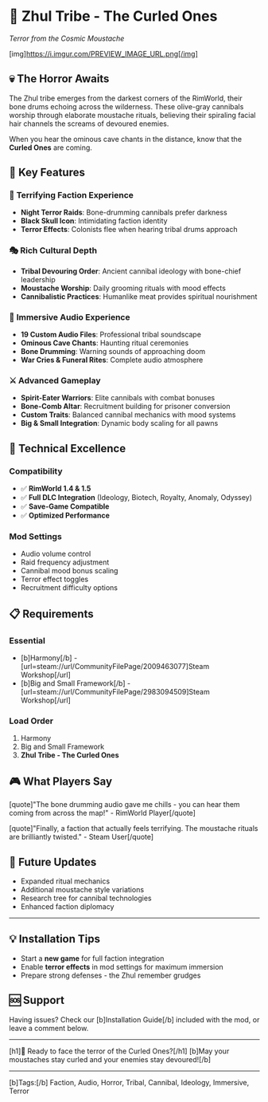 # 🏺 Zhul Tribe - The Curled Ones
*Terror from the Cosmic Moustache*

[img]https://i.imgur.com/PREVIEW_IMAGE_URL.png[/img]

## 💀 **The Horror Awaits**

The Zhul tribe emerges from the darkest corners of the RimWorld, their bone drums echoing across the wilderness. These olive-gray cannibals worship through elaborate moustache rituals, believing their spiraling facial hair channels the screams of devoured enemies.

When you hear the ominous cave chants in the distance, know that the **Curled Ones** are coming.

## 🎯 **Key Features**

### 👹 **Terrifying Faction Experience**
- **Night Terror Raids**: Bone-drumming cannibals prefer darkness
- **Black Skull Icon**: Intimidating faction identity
- **Terror Effects**: Colonists flee when hearing tribal drums approach

### 🎭 **Rich Cultural Depth** 
- **Tribal Devouring Order**: Ancient cannibal ideology with bone-chief leadership
- **Moustache Worship**: Daily grooming rituals with mood effects
- **Cannibalistic Practices**: Humanlike meat provides spiritual nourishment

### 🎵 **Immersive Audio Experience**
- **19 Custom Audio Files**: Professional tribal soundscape
- **Ominous Cave Chants**: Haunting ritual ceremonies  
- **Bone Drumming**: Warning sounds of approaching doom
- **War Cries & Funeral Rites**: Complete audio atmosphere

### ⚔️ **Advanced Gameplay**
- **Spirit-Eater Warriors**: Elite cannibals with combat bonuses
- **Bone-Comb Altar**: Recruitment building for prisoner conversion
- **Custom Traits**: Balanced cannibal mechanics with mood systems
- **Big & Small Integration**: Dynamic body scaling for all pawns

## 🔧 **Technical Excellence**

### **Compatibility**
- ✅ **RimWorld 1.4 & 1.5**
- ✅ **Full DLC Integration** (Ideology, Biotech, Royalty, Anomaly, Odyssey)
- ✅ **Save-Game Compatible**
- ✅ **Optimized Performance**

### **Mod Settings** 
- Audio volume control
- Raid frequency adjustment  
- Cannibal mood bonus scaling
- Terror effect toggles
- Recruitment difficulty options

## 📋 **Requirements**

### **Essential**
- [b]Harmony[/b] - [url=steam://url/CommunityFilePage/2009463077]Steam Workshop[/url]
- [b]Big and Small Framework[/b] - [url=steam://url/CommunityFilePage/2983094509]Steam Workshop[/url]

### **Load Order**
1. Harmony
2. Big and Small Framework  
3. **Zhul Tribe - The Curled Ones**

## 🎮 **What Players Say**

[quote]"The bone drumming audio gave me chills - you can hear them coming from across the map!" - RimWorld Player[/quote]

[quote]"Finally, a faction that actually feels terrifying. The moustache rituals are brilliantly twisted." - Steam User[/quote]

## 🔮 **Future Updates**
- Expanded ritual mechanics
- Additional moustache style variations  
- Research tree for cannibal technologies
- Enhanced faction diplomacy

---

## 💡 **Installation Tips**
- Start a **new game** for full faction integration
- Enable **terror effects** in mod settings for maximum immersion
- Prepare strong defenses - the Zhul remember grudges

## 🆘 **Support**
Having issues? Check our [b]Installation Guide[/b] included with the mod, or leave a comment below.

---

[h1]🎯 Ready to face the terror of the Curled Ones?[/h1]
[b]May your moustaches stay curled and your enemies stay devoured![/b]

---

[b]Tags:[/b] Faction, Audio, Horror, Tribal, Cannibal, Ideology, Immersive, Terror